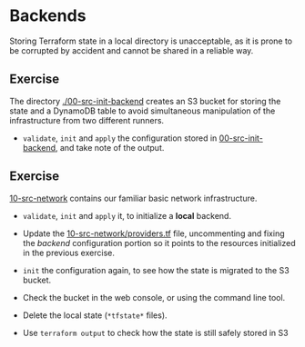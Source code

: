 # Backends

Storing Terraform state in a local directory is unacceptable, as it is prone to be corrupted by accident and
cannot be shared in a reliable way.

## Exercise

The directory [./00-src-init-backend](./00-src-init-backend) creates an S3 bucket for storing the state
and a DynamoDB table to avoid simultaneous manipulation of the infrastructure from two different runners.

* `validate`, `init` and `apply` the configuration stored in [00-src-init-backend](./00-src-init-backend),
and take note of the output.

## Exercise

[10-src-network](./10-src-network/) contains our familiar basic network infrastructure.

* `validate`, `init` and `apply` it, to initialize a **local** backend.

* Update the [10-src-network/providers.tf](./10-src-network/providers.tf) file, uncommenting and fixing
the *backend* configuration portion so it points to the resources initialized in the previous exercise.

* `init` the configuration again, to see how the state is migrated to the S3 bucket.

* Check the bucket in the web console, or using the command line tool.

* Delete the local state (`*tfstate*` files).

* Use `terraform output` to check how the state is still safely stored in S3